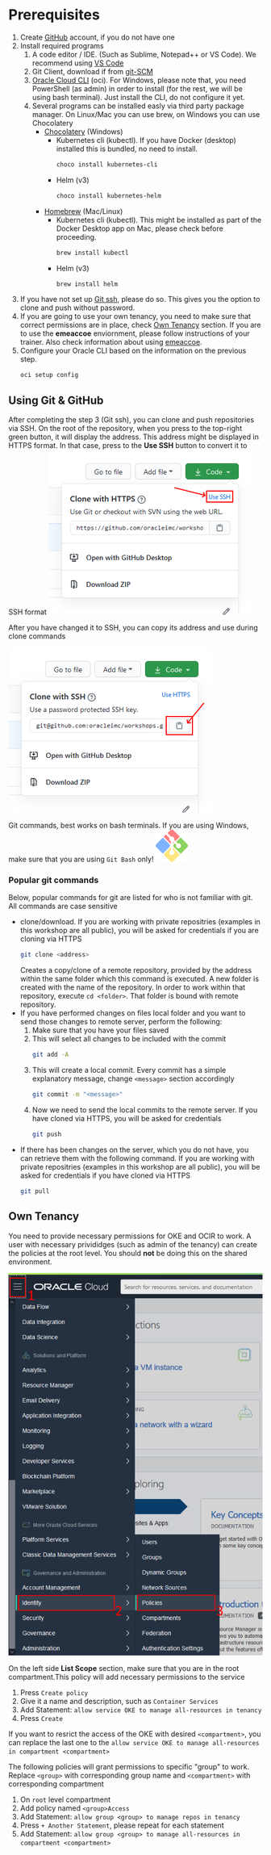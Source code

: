 # Prerequisites

1. Create [GitHub](https://github.com/) account, if you do not have one
2. Install required programs
    1. A code editor / IDE. (Such as Sublime, Notepad++ or VS Code). We recommend using [VS Code](https://code.visualstudio.com/download)
    2. Git Client, download if from [git-SCM](https://git-scm.com/download/)
    3. [Oracle Cloud CLI](https://docs.cloud.oracle.com/en-us/iaas/Content/API/SDKDocs/cliinstall.htm) (oci). For Windows, please note that, you need PowerShell (as admin) in order to install (for the rest, we will be using bash terminal). Just install the CLI, do not configure it yet.
    4.  Several programs can be installed easly via third party package manager. On Linux/Mac you can use brew, on Windows you can use Chocolatery
        * [Chocolatery](https://chocolatey.org/) (Windows)
            * Kubernetes cli (kubectl). If you have Docker (desktop) installed this is bundled, no need to install.
                ```sh
                choco install kubernetes-cli
                ```
            * Helm (v3)
                ```sh
                choco install kubernetes-helm
                ```
        * [Homebrew](https://brew.sh/) (Mac/Linux)
            * Kubernetes cli (kubectl). This might be installed as part of the Docker Desktop app on Mac, please check before proceeding.
                ```sh
                brew install kubectl
                ```
            * Helm (v3)
                ```sh
                brew install helm
                ```
3. If you have not set up [Git ssh](https://docs.github.com/en/github/authenticating-to-github/generating-a-new-ssh-key-and-adding-it-to-the-ssh-agent), please do so. This gives you the option to clone and push without password.
4. If you are going to use your own tenancy, you need to make sure that correct permissions are in place, check [Own Tenancy](#own-tenancy) section. If you are to use the **emeaccoe** enviornment, please follow instructions of your trainer. Also check information about using [emeaccoe](./emeaccoe.md).
5. Configure your Oracle CLI based on the information on the previous step.
    ```sh
    oci setup config
    ```

## Using Git & GitHub
After completing the step 3 (Git ssh), you can clone and push repositories via SSH.
On the root of the repository, when you press to the top-right green button, it will display the address. This address might be displayed in HTTPS format. In that case, press to the **Use SSH** button to convert it to SSH format
![](./images/git-using-https.png)

After you have changed it to SSH, you can copy its address and use during clone commands

![](./images/git-using-ssh.png)

Git commands, best works on bash terminals. If you are using Windows, make sure that you are using `Git Bash` only! ![](./images/git-bash.png)

### Popular git commands
Below, popular commands for git are listed for who is not familiar with git. All commands are case sensitive
* clone/download. If you are working with private repositries (examples in this workshop are all public), you will be asked for credentials if you are cloning via HTTPS
    ```sh
    git clone <address>
    ```
    Creates a copy/clone of a remote repository, provided by the address within  the same folder which this command is executed. A new folder is created with the name of the repository. In order to work within that repository, execute `cd <folder>`. That folder is bound with remote repository.
* If you have performed changes on files local folder and you want to send those changes to remote server, perform the following:
    1. Make sure that you have your files saved
    2. This will select all changes to be included with the commit
        ```sh
        git add -A
        ```
    3. This will create a local commit. Every commit has a simple explanatory message, change `<message>` section accordingly
        ```sh
        git commit -m "<message>"
        ```
    4. Now we need to send the local commits to the remote server. If you have cloned via HTTPS, you will be asked for credentials
        ```sh
        git push
        ```
* If there has been changes on the server, which you do not have, you can retrieve them with the following command. If you are working with private repositries (examples in this workshop are all public), you will be asked for credentials if you have cloned via HTTPS
    ```sh
    git pull
    ```

## Own Tenancy
You need to provide necessary permissions for OKE and OCIR to work. A user with necessary privididges (such as admin of the tenancy) can create the policies at the root level. You should **not** be doing this on the shared environment.

![](./images/open-policies.png)

On the left side **List Scope** section, make sure that you are in the root compartment.This policy will add necessary permissions to the service
1. Press `Create policy`
2. Give it a name and description, such as `Container Services`
3. Add Statement: `allow service OKE to manage all-resources in tenancy`
4. Press `Create`

If you want to resrict the access of the OKE with desired `<compartment>`, you can replace the last one to the `allow service OKE to manage all-resources in compartment <compartment>`

The following policies will grant permissions to specific "group" to work. Replace `<group>` with corresponding group name and `<compartment>` with corresponding compartment
1. On `root` level compartment
2. Add policy named `<group>Access`
3. Add Statement: `allow group <group> to manage repos in tenancy`
4. Press `+ Another Statement`, please repeat for each statement
4. Add Statement: `allow group <group> to manage all-resources in compartment <compartment>`
